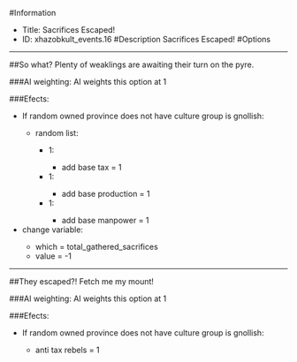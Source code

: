#Information
 - Title: Sacrifices Escaped!
 - ID: xhazobkult_events.16
#Description
Sacrifices Escaped!
#Options

___
##So what? Plenty of weaklings are awaiting their turn on the pyre.

###AI weighting:
AI weights this option at 1


###Efects:<ul><li>If random owned province does not have culture group is gnollish:</li><ul><li>random list:</li><ul><li>1:</li><ul><li>add base tax = 1</li></ul><li>1:</li><ul><li>add base production = 1</li></ul><li>1:</li><ul><li>add base manpower = 1</li></ul></ul></ul><li>change variable:</li><ul><li>which = total_gathered_sacrifices</li><li>value = -1</li></ul></ul>

___
##They escaped?! Fetch me my mount!

###AI weighting:
AI weights this option at 1


###Efects:<ul><li>If random owned province does not have culture group is gnollish:</li><ul><li>anti tax rebels = 1</li></ul></ul>
